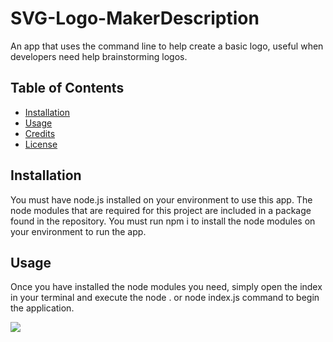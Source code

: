 # SVG-Logo-MakerDescription
An app that uses the command line to help create a basic logo, useful when developers need help brainstorming logos. 

## Table of Contents
- [Installation](#installation)
- [Usage](#usage)
- [Credits](#credits)
- [License](#license)
## Installation
You must have node.js installed on your environment to use this app. The node modules that are required for this project are included in a package found in the repository. You must run npm i to install the node modules on your environment to run the app.

## Usage
Once you have installed the node modules you need, simply open the index in your terminal and execute the node . or node index.js command to begin the application.

![](<Screenshot 2024-04-30 215625.png>)

